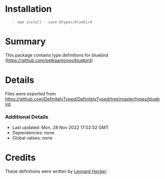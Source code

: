 # Installation
> `npm install --save @types/bluebird`

# Summary
This package contains type definitions for bluebird (https://github.com/petkaantonov/bluebird).

# Details
Files were exported from https://github.com/DefinitelyTyped/DefinitelyTyped/tree/master/types/bluebird.

### Additional Details
 * Last updated: Mon, 28 Nov 2022 17:02:52 GMT
 * Dependencies: none
 * Global values: none

# Credits
These definitions were written by [Leonard Hecker](https://github.com/lhecker).
